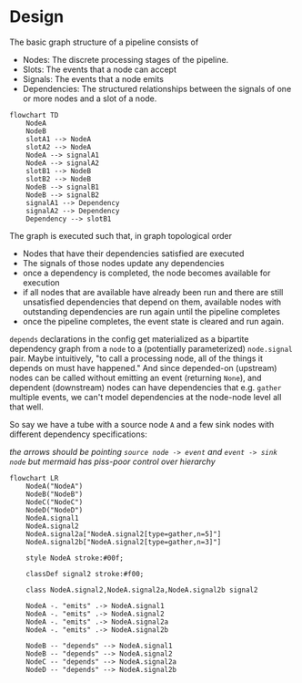 # Design

The basic graph structure of a pipeline consists of

- Nodes: The discrete processing stages of the pipeline.
- Slots: The events that a node can accept
- Signals: The events that a node emits
- Dependencies: The structured relationships between the signals of one or more nodes
    and a slot of a node.

```{mermaid}
flowchart TD
    NodeA
    NodeB
    slotA1 --> NodeA
    slotA2 --> NodeA
    NodeA --> signalA1
    NodeA --> signalA2
    slotB1 --> NodeB
    slotB2 --> NodeB
    NodeB --> signalB1
    NodeB --> signalB2
    signalA1 --> Dependency
    signalA2 --> Dependency
    Dependency --> slotB1
```

The graph is executed such that, in graph topological order
- Nodes that have their dependencies satisfied are executed
- The signals of those nodes update any dependencies
- once a dependency is completed, the node becomes available for execution
- if all nodes that are available have already been run and there are still
  unsatisfied dependencies that depend on them, 
  available nodes with outstanding dependencies are run again until the pipeline completes
- once the pipeline completes, the event state is cleared and run again.

`depends` declarations in the config get materialized as a bipartite dependency
graph from a `node` to a (potentially parameterized) `node.signal` pair.
Maybe intuitively, "to call a processing node, all of the things it depends on must have happened."
And since depended-on (upstream) nodes can be called without emitting an event (returning `None`),
and dependent (downstream) nodes can have dependencies that e.g. `gather` multiple events,
we can't model dependencies at the node-node level all that well.

So say we have a tube with a source node `A` and a few sink nodes with different dependency specifications:



*the arrows should be pointing `source node -> event` and `event -> sink node`
but mermaid has piss-poor control over hierarchy*

```{mermaid}
flowchart LR
    NodeA("NodeA")
    NodeB("NodeB")
    NodeC("NodeC")
    NodeD("NodeD")
    NodeA.signal1
    NodeA.signal2
    NodeA.signal2a["NodeA.signal2[type=gather,n=5]"]
    NodeA.signal2b["NodeA.signal2[type=gather,n=3]"]

    style NodeA stroke:#00f;

    classDef signal2 stroke:#f00;

    class NodeA.signal2,NodeA.signal2a,NodeA.signal2b signal2

    NodeA -. "emits" .-> NodeA.signal1
    NodeA -. "emits" .-> NodeA.signal2
    NodeA -. "emits" .-> NodeA.signal2a
    NodeA -. "emits" .-> NodeA.signal2b

    NodeB -- "depends" --> NodeA.signal1
    NodeB -- "depends" --> NodeA.signal2
    NodeC -- "depends" --> NodeA.signal2a
    NodeD -- "depends" --> NodeA.signal2b
```
